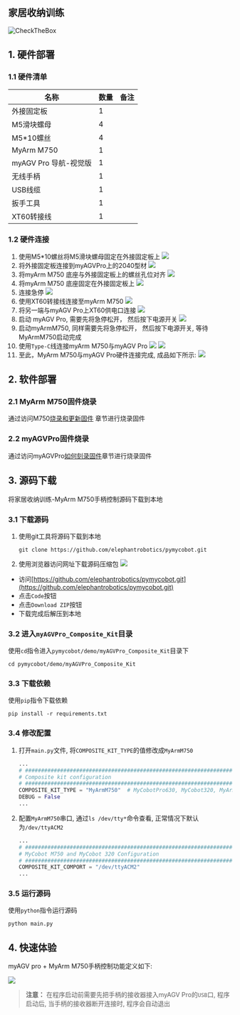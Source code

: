 ## 家居收纳训练

![CheckTheBox](../resources/1-ProductIntroduction/HomeServiceSimulation.gif)

## 1. 硬件部署

### 1.1 硬件清单

| 名称                | 数量 | 备注 |
|-------------------|----|----|
| 外接固定板             | 1  |    |
| M5滑块螺母            | 4  |    |
| M5*10螺丝           | 4  |    |
| MyArm M750        | 1  |    |
| myAGV Pro 导航-视觉版	 | 1  |    |
| 无线手柄	             | 1  |    |
| USB线缆	            | 1  |    |
| 扳手工具	             | 1  |    |
| XT60转接线	          | 1  |    |

### 1.2 硬件连接

1. 使用M5*10螺丝将M5滑块螺母固定在外接固定板上
   ![](../resources/7-ExamplesRobotsUsing/7.1/DSC03253.JPG)
2. 将外接固定板连接到myAGVPro上的2040型材
   ![](../resources/7-ExamplesRobotsUsing/7.1/DSC03257.JPG)
3. 将myArm M750 底座与外接固定板上的螺丝孔位对齐
   ![](../resources/7-ExamplesRobotsUsing/DSC03257.jpg)
4. 将myArm M750 底座固定在外接固定板上
   ![](../resources/7-ExamplesRobotsUsing/7.1/DSC03279.JPG)
5. 连接急停
   ![](../resources/7-ExamplesRobotsUsing/7.1/DSC03294.JPG)
6. 使用XT60转接线连接至myArm M750
   ![](../resources/7-ExamplesRobotsUsing/7.1/DSC03286.JPG)
7. 将另一端与myAGV Pro上XT60供电口连接
   ![](../resources/7-ExamplesRobotsUsing/7.1/DSC03287.JPG)
8. 启动 myAGV Pro, 需要先将急停松开， 然后按下电源开关
   ![](../resources/7-ExamplesRobotsUsing/7.1/DSC03288.png)
9. 启动myArmM750, 同样需要先将急停松开， 然后按下电源开关, 等待MyArmM750启动完成
10. 使用`Type-C`线连接myArm M750与myAGV Pro
    ![](../resources/7-ExamplesRobotsUsing/7.1/DSC03289.JPG)
    ![](../resources/7-ExamplesRobotsUsing/7.1/DSC03290.JPG)
11. 至此，MyArm M750与myAGV Pro硬件连接完成, 成品如下所示:
    ![](../resources/7-ExamplesRobotsUsing/7.1/DSC03307.JPG)

## 2. 软件部署

### 2.1 MyArm M750固件烧录

通过访问M750[烧录和更新固件](https://docs.elephantrobotics.com/docs/myarm-master_750-cn/4-FunctionsAndApplications/5-BasicFunctions/5.2-SoftwareUsageInstructions/5.2.3-flash_firmwares.html)
章节进行烧录固件

### 2.2 myAGVPro固件烧录

通过访问myAGVPro[如何刻录固件](../5-BasicApplication/5.3-FirmwareUse/5.3.2-HowToBurnFirmware.md)章节进行烧录固件

## 3. 源码下载

将家居收纳训练-MyArm M750手柄控制源码下载到本地

### 3.1 下载源码

1. 使用git工具将源码下载到本地
   ```shell
   git clone https://github.com/elephantrobotics/pymycobot.git
   ````
2. 使用浏览器访问网址下载源码压缩包
   ![](../resources/7-ExamplesRobotsUsing/PymycobotDownloadZIP.png)

- 访问[https://github.com/elephantrobotics/pymycobot.git](https://github.com/elephantrobotics/pymycobot.git)
- 点击`Code`按钮
- 点击`Download ZIP`按钮
- 下载完成后解压到本地

### 3.2 进入`myAGVPro_Composite_Kit`目录

使用`cd`指令进入`pymycobot/demo/myAGVPro_Composite_Kit`目录下

```shell
cd pymycobot/demo/myAGVPro_Composite_Kit
```

### 3.3 下载依赖

使用`pip`指令下载依赖

```shell
pip install -r requirements.txt
```

### 3.4 修改配置

1. 打开`main.py`文件, 将`COMPOSITE_KIT_TYPE`的值修改成`MyArmM750`

    ```python
    ...
    # ##############################################################################################
    # Composite kit configuration
    # ##############################################################################################
    COMPOSITE_KIT_TYPE = "MyArmM750"  # MyCobotPro630, MyCobot320, MyArmM750, Undefined
    DEBUG = False
    ...
    ```

2. 配置`MyArmM750`串口, 通过`ls /dev/tty*`命令查看, 正常情况下默认为`/dev/ttyACM2`

    ```python
    ...
    # ##############################################################################################
    # MyCobot M750 and MyCobot 320 Configuration
    # ##############################################################################################
    COMPOSITE_KIT_COMPORT = "/dev/ttyACM2"
    ...
    ```

### 3.5 运行源码

使用`python`指令运行源码

```shell
python main.py
```

## 4. 快速体验

myAGV pro + MyArm M750手柄控制功能定义如下:

![](../resources/7-ExamplesRobotsUsing/Handle.png)

> **注意：** 在程序启动前需要先把手柄的接收器接入myAGV Pro的`USB`口, 程序启动后, 当手柄的接收器断开连接时, 程序会自动退出


